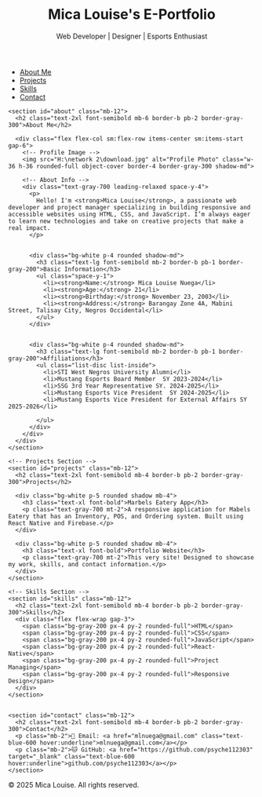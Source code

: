 <!DOCTYPE html>
<html lang="en">
<head>
  <meta charset="UTF-8" />
  <meta name="viewport" content="width=device-width, initial-scale=1" />
  <title>Mica Louise | E-Portfolio</title>
  <!-- Tailwind CSS CDN -->
  <script src="https://cdn.tailwindcss.com"></script>
</head>
<body class="bg-gray-100 text-gray-800 font-sans">

  <!-- Header -->
  <header class="bg-rose-100 text-black py-8 text-center">
    <h1 class="text-4xl font-bold">Mica Louise's E-Portfolio</h1>
    <p class="text-lg mt-2">Web Developer | Designer | Esports Enthusiast</p>
  </header>

  <!-- Navigation -->
  <nav class="bg-rose-700">
    <ul class="flex flex-col sm:flex-row justify-center items-center gap-4 py-4 text-white text-sm font-medium">
      <li><a href="#about" class="hover:underline">About Me</a></li>
      <li><a href="#projects" class="hover:underline">Projects</a></li>
      <li><a href="#skills" class="hover:underline">Skills</a></li>
      <li><a href="#contact" class="hover:underline">Contact</a></li>
    </ul>
  </nav>


  <main class="max-w-4xl mx-auto p-6">


    <section id="about" class="mb-12">
      <h2 class="text-2xl font-semibold mb-6 border-b pb-2 border-gray-300">About Me</h2>

      <div class="flex flex-col sm:flex-row items-center sm:items-start gap-6">
        <!-- Profile Image -->
        <img src="H:\network 2\download.jpg" alt="Profile Photo" class="w-36 h-36 rounded-full object-cover border-4 border-gray-300 shadow-md">

        <!-- About Info -->
        <div class="text-gray-700 leading-relaxed space-y-4">
          <p>
            Hello! I'm <strong>Mica Louise</strong>, a passionate web developer and project manager specializing in building responsive and accessible websites using HTML, CSS, and JavaScript. I’m always eager to learn new technologies and take on creative projects that make a real impact.
          </p>

      
          <div class="bg-white p-4 rounded shadow-md">
            <h3 class="text-lg font-semibold mb-2 border-b pb-1 border-gray-200">Basic Information</h3>
            <ul class="space-y-1">
              <li><strong>Name:</strong> Mica Louise Nuega</li>
              <li><strong>Age:</strong> 21</li>
              <li><strong>Birthday:</strong> November 23, 2003</li>
              <li><strong>Address:</strong> Barangay Zone 4A, Mabini Street, Talisay City, Negros Occidental</li>
            </ul>
          </div>

  
          <div class="bg-white p-4 rounded shadow-md">
            <h3 class="text-lg font-semibold mb-2 border-b pb-1 border-gray-200">Affiliations</h3>
            <ul class="list-disc list-inside">
              <li>STI West Negros University Alumni</li>
              <li>Mustang Esports Board Member  SY 2023-2024</li>
              <li>SSG 3rd Year Representative SY. 2024-2025</li>
              <li>Mustang Esports Vice President  SY 2024-2025</li>
              <li>Mustang Esports Vice President for External Affairs SY 2025-2026</li>
              
            </ul>
          </div>
        </div>
      </div>
    </section>

    <!-- Projects Section -->
    <section id="projects" class="mb-12">
      <h2 class="text-2xl font-semibold mb-4 border-b pb-2 border-gray-300">Projects</h2>

      <div class="bg-white p-5 rounded shadow mb-4">
        <h3 class="text-xl font-bold">Marbels Eatery App</h3>
        <p class="text-gray-700 mt-2">A responsive application for Mabels Eatery that has an Inventory, POS, and Ordering system. Built using React Native and Firebase.</p>
      </div>

      <div class="bg-white p-5 rounded shadow mb-4">
        <h3 class="text-xl font-bold">Portfolio Website</h3>
        <p class="text-gray-700 mt-2">This very site! Designed to showcase my work, skills, and contact information.</p>
      </div>
    </section>

    <!-- Skills Section -->
    <section id="skills" class="mb-12">
      <h2 class="text-2xl font-semibold mb-4 border-b pb-2 border-gray-300">Skills</h2>
      <div class="flex flex-wrap gap-3">
        <span class="bg-gray-200 px-4 py-2 rounded-full">HTML</span>
        <span class="bg-gray-200 px-4 py-2 rounded-full">CSS</span>
        <span class="bg-gray-200 px-4 py-2 rounded-full">JavaScript</span>
        <span class="bg-gray-200 px-4 py-2 rounded-full">React-Native</span>
        <span class="bg-gray-200 px-4 py-2 rounded-full">Project Managing</span>
        <span class="bg-gray-200 px-4 py-2 rounded-full">Responsive Design</span>
      </div>
    </section>


    <section id="contact" class="mb-12">
      <h2 class="text-2xl font-semibold mb-4 border-b pb-2 border-gray-300">Contact</h2>
      <p class="mb-2">📧 Email: <a href="mlnuega@gmail.com" class="text-blue-600 hover:underline">mlnuega@gmail.com</a></p>
      <p class="mb-2">🐱 GitHub: <a href="https://github.com/psyche112303" target="_blank" class="text-blue-600 hover:underline">github.com/psyche112303</a></p>
    </section>

  </main>


  <footer class="bg-rose-700 text-white text-center py-6 mt-8">
    <p>&copy; 2025 Mica Louise. All rights reserved.</p>
  </footer>

</body>
</html>
